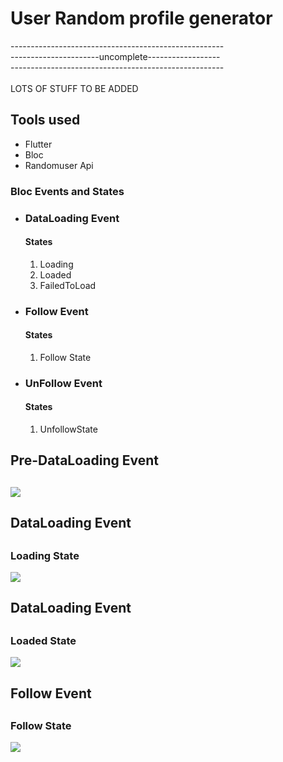 <h1>User Random profile generator</h1>
-----------------------------------------------------<br>
----------------------uncomplete------------------<br>
-----------------------------------------------------<br>
<br>
LOTS OF STUFF TO BE ADDED
<h2>Tools used</h2>
<ul>
 <li>Flutter</li>
 <li>Bloc</li>
 <li>Randomuser Api</li>
</ul>
<h3>Bloc Events and States</h3>
<ul>
  <li>
    <h3>DataLoading Event</h3>
     <h4>States</h4>
     <ol>
     <li>Loading</li>
     <li>Loaded</li>
     <li>FailedToLoad</li>
     </ol> 
  </li> <li>
    <h3>Follow Event</h3>
     <h4>States</h4>
     <ol>
     <li>Follow State</li>
     </ol>
      
  </li> <li>
    <h3>UnFollow Event</h3>
     <h4>States</h4>
     <ol>
     <li>UnfollowState</li>
     </ol> 
  </li>
  
</ul>
<h2>Pre-DataLoading Event<h2>
<image src="assetsForREADME/1.jpg"/>
<h2>DataLoading Event<h2>
<h3>Loading State</h3>
<image src="assetsForREADME/2.jpg"/>
<h2>DataLoading Event<h2>
<h3>Loaded State</h3>
<image src="assetsForREADME/3.jpg"/>
<h2>Follow Event<h2>
<h3>Follow State</h3>
<image src="assetsForREADME/4.jpg"/>
